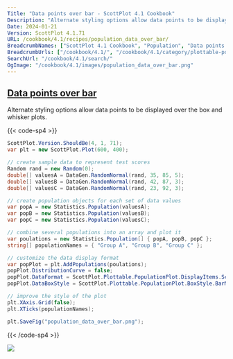 ```yaml
---
Title: "Data points over bar - ScottPlot 4.1 Cookbook"
Description: "Alternate styling options allow data points to be displayed over the box and whisker plots."
Date: 2024-01-21
Version: ScottPlot 4.1.71
URL: /cookbook/4.1/recipes/population_data_over_bar/
BreadcrumbNames: ["ScottPlot 4.1 Cookbook", "Population", "Data points over bar"]
BreadcrumbUrls: ["/cookbook/4.1/", "/cookbook/4.1/category/plottable-population", "/cookbook/4.1/recipes/population_data_over_bar/"]
SearchUrl: "/cookbook/4.1/search/"
OgImage: "/cookbook/4.1/images/population_data_over_bar.png"
---
```


<h2><a id='data-points-over-bar' href='/cookbook/4.1/recipes/population_data_over_bar/'>Data points over bar</a></h2>

Alternate styling options allow data points to be displayed over the box and whisker plots.

{{< code-sp4 >}}

```cs
ScottPlot.Version.ShouldBe(4, 1, 71);
var plt = new ScottPlot.Plot(600, 400);

// create sample data to represent test scores
Random rand = new Random(0);
double[] valuesA = DataGen.RandomNormal(rand, 35, 85, 5);
double[] valuesB = DataGen.RandomNormal(rand, 42, 87, 3);
double[] valuesC = DataGen.RandomNormal(rand, 23, 92, 3);

// create population objects for each set of data values
var popA = new Statistics.Population(valuesA);
var popB = new Statistics.Population(valuesB);
var popC = new Statistics.Population(valuesC);

// combine several populations into an array and plot it
var poulations = new Statistics.Population[] { popA, popB, popC };
string[] populationNames = { "Group A", "Group B", "Group C" };

// customize the data display format
var popPlot = plt.AddPopulations(poulations);
popPlot.DistributionCurve = false;
popPlot.DataFormat = ScottPlot.Plottable.PopulationPlot.DisplayItems.ScatterOnBox;
popPlot.DataBoxStyle = ScottPlot.Plottable.PopulationPlot.BoxStyle.BarMeanStDev;

// improve the style of the plot
plt.XAxis.Grid(false);
plt.XTicks(populationNames);

plt.SaveFig("population_data_over_bar.png");
```

{{< /code-sp4 >}}

<img src='../../images/population_data_over_bar.png' class='d-block mx-auto my-5' />


